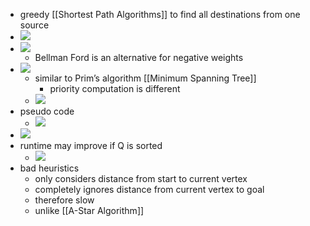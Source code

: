  + greedy [[Shortest Path Algorithms]] to find all destinations from one source
 + ![](Pasted%20image%2020231003124600.png)
+ ![](Pasted%20image%2020231003124609.png)
	+ Bellman Ford is an alternative for negative weights
+ ![](Pasted%20image%2020231003124705.png)
	+ similar to Prim’s algorithm [[Minimum Spanning Tree]]
		+ priority computation is different
	+ ![](Pasted%20image%2020231003124902.png)
+ pseudo code
	+ ![](Pasted%20image%2020231003125059.png)
+ ![](Pasted%20image%2020231003125219.png)
+ runtime may improve if Q is sorted
	+ ![](Pasted%20image%2020231003130719.png)
+ bad heuristics
	+ only considers distance from start to current vertex
	+ completely ignores distance from current vertex to goal
	+ therefore slow
	+ unlike [[A-Star Algorithm]]
